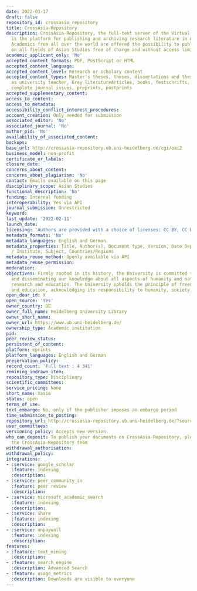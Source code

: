```yaml
---
date: 2022-03-17
draft: false
repository_id: crossasia_repository
title: CrossAsia-Repository
description: CrossAsia-Repository, the full-text server of the Virtual Library CrossAsia
  is the platform for publishing and archiving research literature in Asian Studies.
  Academics from all over the world are offered the possibility to publish their research
  on all fields of Asian Studies free of charge and without access limitation.
academic_applicant_only: 'No'
accepted_content_formats: PDF, PostScript or HTML
accepted_content_language:
accepted_content_level: Research or scholary content
accepted_content_types: Master's theses, theses, dissertations and theses for qualification
  as university teacher, Grey literatureArticles, books, festschrifts, book chapters,
  complete journal issues, preprints, postprints
accepted_supplementary_content:
access_to_content:
access_to_metadata:
accessibility_conflict_interest_procedures:
account_creation: Only needed for submission
associated_editor: 'No'
associated_journal: 'No'
author_pid: 'No'
availability_of_associated_content:
backups:
base_url: http://crossasia-repository.ub.uni-heidelberg.de/cgi/oai2
business_model: non-profit
certificate_or_labels:
closure_date:
concerns_about_content:
concerns_about_plagiarism: 'No'
contact: Emails available on this page
disciplinary_scope: Asian Studies
functional_description: 'No'
funding: Internal funding
interoperability: Yes via API
journal_submission: Unrestricted
keyword:
last_update: '2022-02-11'
launch_date:
licensing: 'Authors are provided with a choice of licenses: CC BY, CC BY-NC, CC BY-NC-ND'
metadata_formats: 'No'
metadata_languages: English and German
metadata_properties: Title, Author(s), Document type, Version, Date Deposited, Faculties
  / Institute, Subject, Countries/Regions
metadata_reuse_method: Openly available via API
metadata_reuse_permission:
moderation:
objectives: Firmly rooted in its history, the University is committed to expanding
  and disseminating our knowledge about all aspects of humanity and nature through
  research and education. The University upholds the principle of freedom of research
  and education, acknowledging its responsibility to humanity, society, and nature.
open_doar_id: X
open_source: 'Yes'
owner_country: DE
owner_full_name: Heidelberg University Library
owner_short_name:
owner_url: https://www.ub.uni-heidelberg.de/
ownership_type: Academic institution
pid:
peer_review_status:
persistent_of_content:
platform: eprints
platform_languages: English and German
preservation_policy:
record_count: 'Full text : 4 341'
remining_indrawn_item:
repository_type: Disciplinary
scientific_committees:
service_pricing: None
short_name: Xasia
status: open
terms_of_use:
text_embargo: No, only if the publisher imposes an embargo period
time_submission_to_posting:
repository_url: http://crossasia-repository.ub.uni-heidelberg.de/?source_opus=&la=en
user_committees:
versioning_policy: Accepts new version.
who_can_deposit: To publish your documents on CrossAsia-Repository, please contact
  the CrossAsia-Repository team
withdrawal_authorisation:
withdrawal_policy:
integrations:
- :service: google_scholar
  :feature: indexing
  :description:
- :service: peer_community_in
  :feature: peer review
  :description:
- :service: microsoft_academic_search
  :feature: indexing
  :description:
- :service: share
  :feature: indexing
  :description:
- :service: unpaywall
  :feature: indexing
  :description:
features:
- :feature: text_mining
  :description:
- :feature: search_engine
  :description: Advanced Search
- :feature: usage_metrics
  :description: Downloads are visible to everyone
---
```



